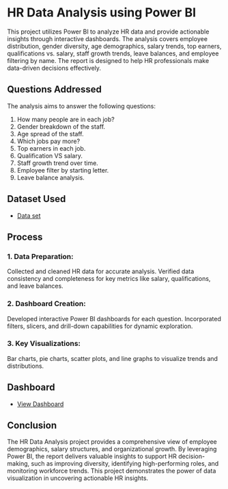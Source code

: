 # HR Data Analysis using Power BI
This project utilizes Power BI to analyze HR data and provide actionable insights through interactive dashboards. The analysis covers employee distribution, gender diversity, age demographics, salary trends, top earners, qualifications vs. salary, staff growth trends, leave balances, and employee filtering by name. The report is designed to help HR professionals make data-driven decisions effectively.

## Questions Addressed
The analysis aims to answer the following questions:
1. How many people are in each job?
2. Gender breakdown of the staff.
3. Age spread of the staff.
4. Which jobs pay more?
5. Top earners in each job.
6. Qualification VS salary.
7. Staff growth trend over time.
8. Employee filter by starting letter.
9. Leave balance analysis.

## Dataset Used
- <a href="https://github.com/wajiha-khanam/HR-Data-Analysis-using-Power-BI/blob/main/hr-data.xlsx">Data set</a>

## Process
### 1. Data Preparation:
Collected and cleaned HR data for accurate analysis.
Verified data consistency and completeness for key metrics like salary, qualifications, and leave balances.
### 2. Dashboard Creation:
Developed interactive Power BI dashboards for each question.
Incorporated filters, slicers, and drill-down capabilities for dynamic exploration.
### 3. Key Visualizations:
Bar charts, pie charts, scatter plots, and line graphs to visualize trends and distributions.

## Dashboard
- <a href="https://github.com/wajiha-khanam/HR-Data-Analysis-using-Power-BI/blob/main/Dashboard.png">View Dashboard</a>

## Conclusion
The HR Data Analysis project provides a comprehensive view of employee demographics, salary structures, and organizational growth. By leveraging Power BI, the report delivers valuable insights to support HR decision-making, such as improving diversity, identifying high-performing roles, and monitoring workforce trends. This project demonstrates the power of data visualization in uncovering actionable HR insights.

